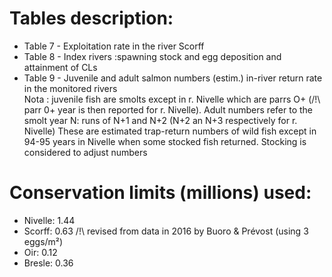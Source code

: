 
# Tables description:  

- Table 7 - Exploitation rate in the river Scorff
- Table 8 - Index rivers :spawning stock and egg deposition and attainment of CLs
- Table 9 - Juvenile and adult salmon  numbers (estim.) in-river return rate in the monitored rivers  
Nota : juvenile fish are smolts except in r. Nivelle which are parrs O+ (/!\ parr 0+ year is then reported for r. Nivelle). 
Adult numbers refer to the smolt year N: runs of N+1 and N+2 (N+2 an N+3 respectively for r. Nivelle)
These are estimated trap-return numbers of wild fish except in 94-95 years in Nivelle when some stocked fish returned. 
Stocking is considered to adjust numbers

# Conservation limits (millions) used: 

- Nivelle: 1.44 
- Scorff: 0.63 /!\ revised from data in 2016 by Buoro & Prévost (using 3 eggs/m²)
- Oir: 0.12
- Bresle: 0.36
